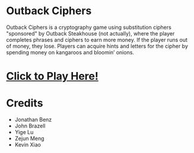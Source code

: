 # Outback Ciphers

Outback Ciphers is a cryptography game using substitution ciphers "sponsored" by Outback Steakhouse (not actually), where the player completes phrases and ciphers to earn more money. If the player runs out of money, they lose. Players can acquire hints and letters for the cipher by spending money on kangaroos and bloomin’ onions. 

# [Click to Play Here!](https://jonathanbenz.github.io/Outback-Ciphers/)

# Credits
- Jonathan Benz
- John Brazell
- Yige Lu
- Zejun Meng
- Kevin Xiao

